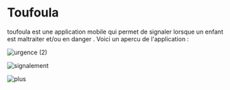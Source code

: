 # Toufoula
toufoula est une application mobile qui permet de signaler lorsque un enfant est maltraiter et/ou en danger .
Voici un apercu de l'application : 

![urgence (2)](https://user-images.githubusercontent.com/77978295/222426252-79da5eb8-b0fa-4770-b031-854bb73c7f3d.png)

![signalement](https://user-images.githubusercontent.com/77978295/222426276-106c9878-cf90-4fa0-ace6-e631add825f3.png)

![plus](https://user-images.githubusercontent.com/77978295/222426288-2cf662f1-aca9-468d-9d19-8e7e210fb042.png)
